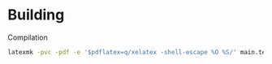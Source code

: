 # Building

Compilation

```bash
latexmk -pvc -pdf -e '$pdflatex=q/xelatex -shell-escape %O %S/' main.tex
```
